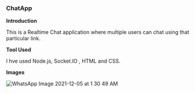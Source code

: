 ### ChatApp

**Introduction**

This is a Realtime Chat application where multiple users can chat using that particular link.

**Tool Used**

I hve used Node.js, Socket.IO , HTML and CSS.

**Images**

![WhatsApp Image 2021-12-05 at 1 30 49 AM](https://user-images.githubusercontent.com/73907185/144723483-65efd475-d5a9-4020-a59f-e5e9f5bf8aef.jpeg)




